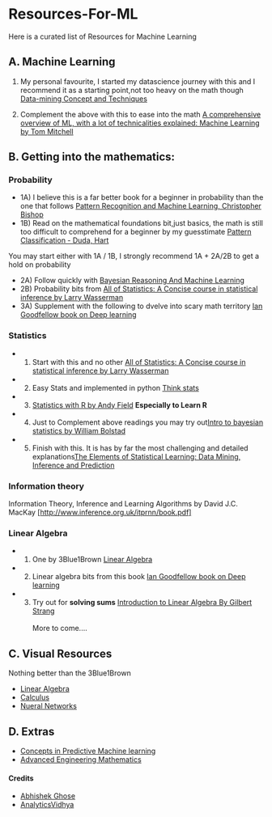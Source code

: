 # Resources-For-ML
Here  is a curated list of Resources for Machine Learning
## A. Machine Learning
1) My personal favourite, I started my datascience journey with this and I recommend it as a starting point,not too heavy on the math though [Data-mining Concept and Techniques](http://myweb.sabanciuniv.edu/rdehkharghani/files/2016/02/The-Morgan-Kaufmann-Series-in-Data-Management-Systems-Jiawei-Han-Micheline-Kamber-Jian-Pei-Data-Mining.-Concepts-and-Techniques-3rd-Edition-Morgan-Kaufmann-2011.pdf)

2) Complement the above with this to ease into the math [A comprehensive overview of ML, with a lot of technicalities explained: Machine Learning by Tom Mitchell](http://profsite.um.ac.ir/~monsefi/machine-learning/pdf/Machine-Learning-Tom-Mitchell.pdf)

## B. Getting into the mathematics:
   ### Probability
 - 1A) I believe this is a far better book for a beginner in probability than the one that follows [Pattern Recognition and Machine Learning, Christopher Bishop](http://users.isr.ist.utl.pt/~wurmd/Livros/school/Bishop%20-%20Pattern%20Recognition%20And%20Machine%20Learning%20-%20Springer%20%202006.pdf)
 - 1B) Read on the mathematical foundations bit,just basics, the math is still too difficult to comprehend for a beginner by my guesstimate [Pattern Classification - Duda, Hart](https://github.com/Jane333/Mustererkennung/blob/master/Pattern%20Classification%20by%20Richard%20O.%20Duda%2C%20David%20G.%20Stork%2C%20Peter%20E.Hart%20.pdf)
 
 You may start either with 1A / 1B, I strongly recommend 1A + 2A/2B to get a hold on probability
 - 2A) Follow quickly with [Bayesian Reasoning And Machine Learning](http://web4.cs.ucl.ac.uk/staff/D.Barber/textbook/090310.pdf)
 - 2B) Probability bits from [All of Statistics: A Concise course in statistical inference by Larry Wasserman](http://www.bioinfo.org.cn/~wangchao/maa/w.statistic.pdf)
 - 3A) Supplement with the following to dvelve into scary math territory [Ian Goodfellow book on Deep learning](https://github.com/janishar/mit-deep-learning-book-pdf/blob/master/complete-book-pdf/deeplearningbook.pdf)
  
 ### Statistics
  - 1) Start with this and no other  [All of Statistics: A Concise course in statistical inference by Larry Wasserman](http://www.bioinfo.org.cn/~wangchao/maa/w.statistic.pdf)
  - 2) Easy Stats and implemented in python [Think stats](http://greenteapress.com/thinkstats/thinkstats.pdf)
  - 3) [Statistics with R by Andy Field](http://www.amazon.com/gp/product/1446200469) **Especially to Learn R**
  - 4) Just to Complement above readings you may try out[Intro to bayesian statistics by William Bolstad](https://thenigerianprofessionalaccountant.files.wordpress.com/2013/04/intro-bayesian-statistics.pdf)
  - 5) Finish with this. It is  has by far  the most challenging and detailed explanations[The Elements of Statistical Learning: Data Mining, Inference and Prediction](https://web.stanford.edu/~hastie/Papers/ESLII.pdf)


### Information theory
Information Theory, Inference and Learning Algorithms by David J.C. MacKay [http://www.inference.org.uk/itprnn/book.pdf]

### Linear Algebra

- 1) One by 3Blue1Brown [Linear Algebra](https://www.youtube.com/watch?v=kjBOesZCoqc&list=PLZHQObOWTQDPD3MizzM2xVFitgF8hE_ab)
- 2) Linear algebra bits from this book [Ian Goodfellow book on Deep learning](https://github.com/janishar/mit-deep-learning-book-pdf/blob/master/complete-book-pdf/deeplearningbook.pdf)
- 3) Try out for **solving sums** [Introduction to Linear Algebra By Gilbert Strang](https://math.feld.cvut.cz/ftp/krajnik/vyuka/ua/linalgeb.pdf)<br>
        <br>
        More to come....

## C. Visual Resources

Nothing better than the 3Blue1Brown

- [Linear Algebra](https://www.youtube.com/watch?v=kjBOesZCoqc&list=PLZHQObOWTQDPD3MizzM2xVFitgF8hE_ab)
- [Calculus](https://www.youtube.com/watch?v=WUvTyaaNkzM&list=PLZHQObOWTQDMsr9K-rj53DwVRMYO3t5Yr)
- [Nueral Networks](https://www.youtube.com/watch?v=aircAruvnKk&list=PLZHQObOWTQDNU6R1_67000Dx_ZCJB-3pi)

## D. Extras
- [Concepts in Predictive Machine learning](http://www.davidwind.dk/wp-content/uploads/2014/07/main.pdf)
- [Advanced Engineering Mathematics](http://www-elec.inaoep.mx/~jmram/Kreyzig-ECS-DIF1.pdf)

#### Credits
 - [Abhishek Ghose](https://www.quora.com/I-want-to-buy-a-general-machine-learning-textbook-available-today-What-do-you-recommend/answer/Abhishek-Ghose)
 - [AnalyticsVidhya](https://www.analyticsvidhya.com/blog/2016/02/free-read-books-statistics-mathematics-data-science/)
 
